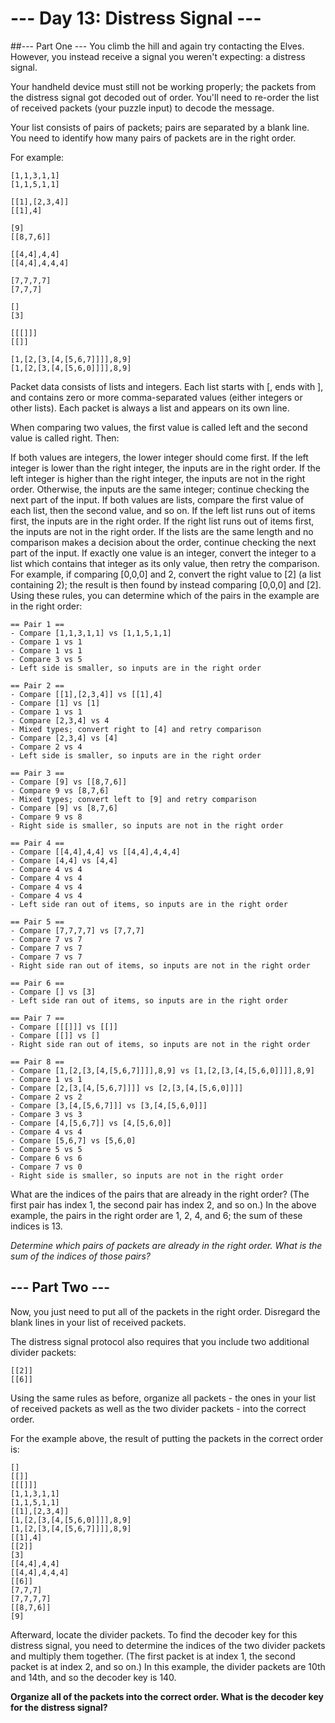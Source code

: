 # --- Day 13: Distress Signal ---

##--- Part One ---
You climb the hill and again try contacting the Elves. However, you instead receive a signal you weren't expecting: a distress signal.

Your handheld device must still not be working properly; the packets from the distress signal got decoded out of order. You'll need to re-order the list of received packets (your puzzle input) to decode the message.

Your list consists of pairs of packets; pairs are separated by a blank line. You need to identify how many pairs of packets are in the right order.

For example:
```
[1,1,3,1,1]
[1,1,5,1,1]

[[1],[2,3,4]]
[[1],4]

[9]
[[8,7,6]]

[[4,4],4,4]
[[4,4],4,4,4]

[7,7,7,7]
[7,7,7]

[]
[3]

[[[]]]
[[]]

[1,[2,[3,[4,[5,6,7]]]],8,9]
[1,[2,[3,[4,[5,6,0]]]],8,9]
```
Packet data consists of lists and integers. Each list starts with [, ends with ], and contains zero or more comma-separated values (either integers or other lists). Each packet is always a list and appears on its own line.

When comparing two values, the first value is called left and the second value is called right. Then:

If both values are integers, the lower integer should come first. If the left integer is lower than the right integer, the inputs are in the right order. If the left integer is higher than the right integer, the inputs are not in the right order. Otherwise, the inputs are the same integer; continue checking the next part of the input.
If both values are lists, compare the first value of each list, then the second value, and so on. If the left list runs out of items first, the inputs are in the right order. If the right list runs out of items first, the inputs are not in the right order. If the lists are the same length and no comparison makes a decision about the order, continue checking the next part of the input.
If exactly one value is an integer, convert the integer to a list which contains that integer as its only value, then retry the comparison. For example, if comparing [0,0,0] and 2, convert the right value to [2] (a list containing 2); the result is then found by instead comparing [0,0,0] and [2].
Using these rules, you can determine which of the pairs in the example are in the right order:
```
== Pair 1 ==
- Compare [1,1,3,1,1] vs [1,1,5,1,1]
- Compare 1 vs 1
- Compare 1 vs 1
- Compare 3 vs 5
- Left side is smaller, so inputs are in the right order

== Pair 2 ==
- Compare [[1],[2,3,4]] vs [[1],4]
- Compare [1] vs [1]
- Compare 1 vs 1
- Compare [2,3,4] vs 4
- Mixed types; convert right to [4] and retry comparison
- Compare [2,3,4] vs [4]
- Compare 2 vs 4
- Left side is smaller, so inputs are in the right order

== Pair 3 ==
- Compare [9] vs [[8,7,6]]
- Compare 9 vs [8,7,6]
- Mixed types; convert left to [9] and retry comparison
- Compare [9] vs [8,7,6]
- Compare 9 vs 8
- Right side is smaller, so inputs are not in the right order

== Pair 4 ==
- Compare [[4,4],4,4] vs [[4,4],4,4,4]
- Compare [4,4] vs [4,4]
- Compare 4 vs 4
- Compare 4 vs 4
- Compare 4 vs 4
- Compare 4 vs 4
- Left side ran out of items, so inputs are in the right order

== Pair 5 ==
- Compare [7,7,7,7] vs [7,7,7]
- Compare 7 vs 7
- Compare 7 vs 7
- Compare 7 vs 7
- Right side ran out of items, so inputs are not in the right order

== Pair 6 ==
- Compare [] vs [3]
- Left side ran out of items, so inputs are in the right order

== Pair 7 ==
- Compare [[[]]] vs [[]]
- Compare [[]] vs []
- Right side ran out of items, so inputs are not in the right order

== Pair 8 ==
- Compare [1,[2,[3,[4,[5,6,7]]]],8,9] vs [1,[2,[3,[4,[5,6,0]]]],8,9]
- Compare 1 vs 1
- Compare [2,[3,[4,[5,6,7]]]] vs [2,[3,[4,[5,6,0]]]]
- Compare 2 vs 2
- Compare [3,[4,[5,6,7]]] vs [3,[4,[5,6,0]]]
- Compare 3 vs 3
- Compare [4,[5,6,7]] vs [4,[5,6,0]]
- Compare 4 vs 4
- Compare [5,6,7] vs [5,6,0]
- Compare 5 vs 5
- Compare 6 vs 6
- Compare 7 vs 0
- Right side is smaller, so inputs are not in the right order
```
What are the indices of the pairs that are already in the right order? (The first pair has index 1, the second pair has index 2, and so on.) In the above example, the pairs in the right order are 1, 2, 4, and 6; the sum of these indices is 13.

*Determine which pairs of packets are already in the right order. What is the sum of the indices of those pairs?*

## --- Part Two ---
Now, you just need to put all of the packets in the right order. Disregard the blank lines in your list of received packets.

The distress signal protocol also requires that you include two additional divider packets:
```
[[2]]
[[6]]
```
Using the same rules as before, organize all packets - the ones in your list of received packets as well as the two divider packets - into the correct order.

For the example above, the result of putting the packets in the correct order is:
```
[]
[[]]
[[[]]]
[1,1,3,1,1]
[1,1,5,1,1]
[[1],[2,3,4]]
[1,[2,[3,[4,[5,6,0]]]],8,9]
[1,[2,[3,[4,[5,6,7]]]],8,9]
[[1],4]
[[2]]
[3]
[[4,4],4,4]
[[4,4],4,4,4]
[[6]]
[7,7,7]
[7,7,7,7]
[[8,7,6]]
[9]
```
Afterward, locate the divider packets. To find the decoder key for this distress signal, you need to determine the indices of the two divider packets and multiply them together. (The first packet is at index 1, the second packet is at index 2, and so on.) In this example, the divider packets are 10th and 14th, and so the decoder key is 140.

**Organize all of the packets into the correct order. What is the decoder key for the distress signal?**
